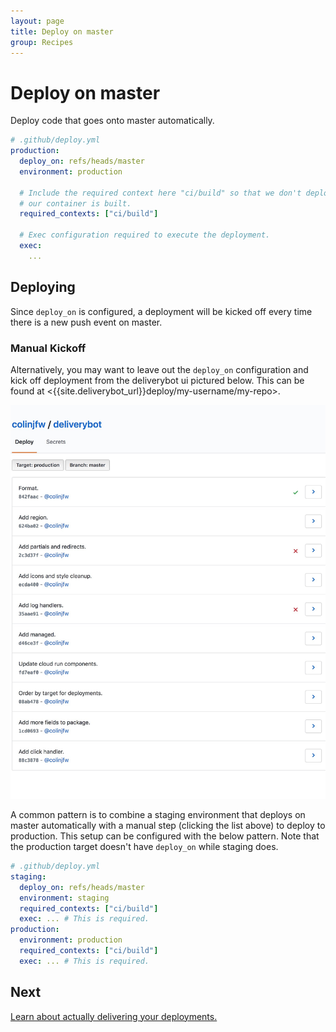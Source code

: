 ```yaml
---
layout: page
title: Deploy on master
group: Recipes
---
```


# Deploy on master

Deploy code that goes onto master automatically.

```yaml
# .github/deploy.yml
production:
  deploy_on: refs/heads/master
  environment: production

  # Include the required context here "ci/build" so that we don't deploy before
  # our container is built.
  required_contexts: ["ci/build"]

  # Exec configuration required to execute the deployment.
  exec:
    ...
```

## Deploying

Since `deploy_on` is configured, a deployment will be kicked off every time
there is a new push event on master.

### Manual Kickoff

Alternatively, you may want to leave out the `deploy_on` configuration and kick
off deployment from the deliverybot ui pictured below. This can be found at
<{{site.deliverybot_url}}deploy/my-username/my-repo>.

![On master deploy](/assets/images/deploy-list.jpg)

A common pattern is to combine a staging environment that deploys on master
automatically with a manual step (clicking the list above) to deploy to
production. This setup can be configured with the below pattern. Note that the
production target doesn't have `deploy_on` while staging does.

```yaml
# .github/deploy.yml
staging:
  deploy_on: refs/heads/master
  environment: staging
  required_contexts: ["ci/build"]
  exec: ... # This is required.
production:
  environment: production
  required_contexts: ["ci/build"]
  exec: ... # This is required.
```

## Next

[Learn about actually delivering your deployments.](/docs/executors)
